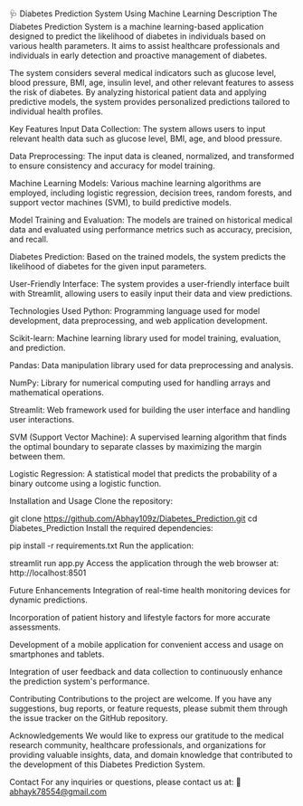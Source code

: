 🩺 Diabetes Prediction System Using Machine Learning
Description
The Diabetes Prediction System is a machine learning-based application designed to predict the likelihood of diabetes in individuals based on various health parameters. It aims to assist healthcare professionals and individuals in early detection and proactive management of diabetes.

The system considers several medical indicators such as glucose level, blood pressure, BMI, age, insulin level, and other relevant features to assess the risk of diabetes. By analyzing historical patient data and applying predictive models, the system provides personalized predictions tailored to individual health profiles.

Key Features
Input Data Collection: The system allows users to input relevant health data such as glucose level, BMI, age, and blood pressure.

Data Preprocessing: The input data is cleaned, normalized, and transformed to ensure consistency and accuracy for model training.

Machine Learning Models: Various machine learning algorithms are employed, including logistic regression, decision trees, random forests, and support vector machines (SVM), to build predictive models.

Model Training and Evaluation: The models are trained on historical medical data and evaluated using performance metrics such as accuracy, precision, and recall.

Diabetes Prediction: Based on the trained models, the system predicts the likelihood of diabetes for the given input parameters.

User-Friendly Interface: The system provides a user-friendly interface built with Streamlit, allowing users to easily input their data and view predictions.

Technologies Used
Python: Programming language used for model development, data preprocessing, and web application development.

Scikit-learn: Machine learning library used for model training, evaluation, and prediction.

Pandas: Data manipulation library used for data preprocessing and analysis.

NumPy: Library for numerical computing used for handling arrays and mathematical operations.

Streamlit: Web framework used for building the user interface and handling user interactions.

SVM (Support Vector Machine): A supervised learning algorithm that finds the optimal boundary to separate classes by maximizing the margin between them.

Logistic Regression: A statistical model that predicts the probability of a binary outcome using a logistic function.

Installation and Usage
Clone the repository:

git clone https://github.com/Abhay109z/Diabetes_Prediction.git
cd Diabetes_Prediction
Install the required dependencies:

pip install -r requirements.txt
Run the application:

streamlit run app.py
Access the application through the web browser at: http://localhost:8501

Future Enhancements
Integration of real-time health monitoring devices for dynamic predictions.

Incorporation of patient history and lifestyle factors for more accurate assessments.

Development of a mobile application for convenient access and usage on smartphones and tablets.

Integration of user feedback and data collection to continuously enhance the prediction system's performance.

Contributing
Contributions to the project are welcome. If you have any suggestions, bug reports, or feature requests, please submit them through the issue tracker on the GitHub repository.

Acknowledgements
We would like to express our gratitude to the medical research community, healthcare professionals, and organizations for providing valuable insights, data, and domain knowledge that contributed to the development of this Diabetes Prediction System.

Contact
For any inquiries or questions, please contact us at: 📧 abhayk78554@gmail.com
